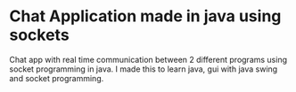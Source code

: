 # Chat Application made in java using sockets

Chat app with real time communication between 2 different programs using socket programming in java. I made this to learn java, gui with java swing and socket programming.
